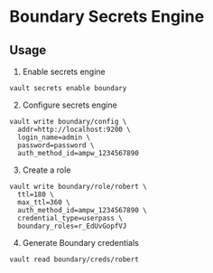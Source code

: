 # Boundary Secrets Engine

## Usage

1. Enable secrets engine
```shell
vault secrets enable boundary
```

2. Configure secrets engine
```shell
vault write boundary/config \
  addr=http://localhost:9200 \
  login_name=admin \
  password=password \
  auth_method_id=ampw_1234567890
```

3. Create a role

```shell
vault write boundary/role/robert \
  ttl=180 \
  max_ttl=360 \
  auth_method_id=ampw_1234567890 \
  credential_type=userpass \
  boundary_roles=r_EdUvGopfVJ
```

4. Generate Boundary credentials
```shell
vault read boundary/creds/robert
```